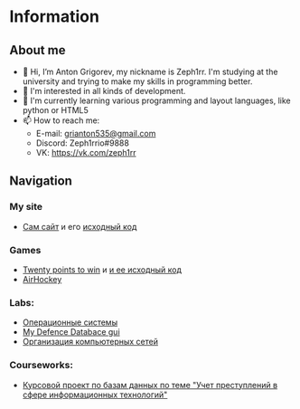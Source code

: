 # Information

## About me

- 👋 Hi, I’m Anton Grigorev, my nickname is Zeph1rr. I'm studying at the university and trying to make my skills in programming better.
- 👀 I'm interested in all kinds of development.
- 🌱 I'm currently learning various programming and layout languages, like python or HTML5
- 📫 How to reach me:
  - E-mail: grianton535@gmail.com
  - Discord: Zeph1rrio#9888
  - VK: https://vk.com/zeph1rr

## Navigation


### My site
- [Сам сайт](http://zeph1rr.ru/) и его [исходный код](https://github.com/Zeph1rr/Zeph1rr.local "Исходный код") 

### Games
- [Twenty points to win](https://github.com/Zeph1rr/TPTW-Setup "Game") и [и ее исходный код](https://github.com/Zeph1rr/TPTW-Code "Исходный код")
- [AirHockey](https://github.com/Zeph1rr/Airhockey/tree/master "Игра и код")


### Labs:
- [Операционные системы](https://github.com/Zeph1rr/LabsOS "Лабораторные работы по ОС 2 курс РТУ МИРЭА")
- [My Defence Databace gui](https://github.com/Zeph1rr/MyDefence "Все файлы сервера")
- [Организация компьютерных сетей](https://github.com/Yan-Minotskiy/network_config "Лабораторные работы по сетям 3 курс РТУ МИРЭА")

### Courseworks:
- [Курсовой проект по базам данных по теме "Учет преступлений в сфере информационных технологий"](https://github.com/Zeph1rr/WebCrime "Курсовой проект по бд")
